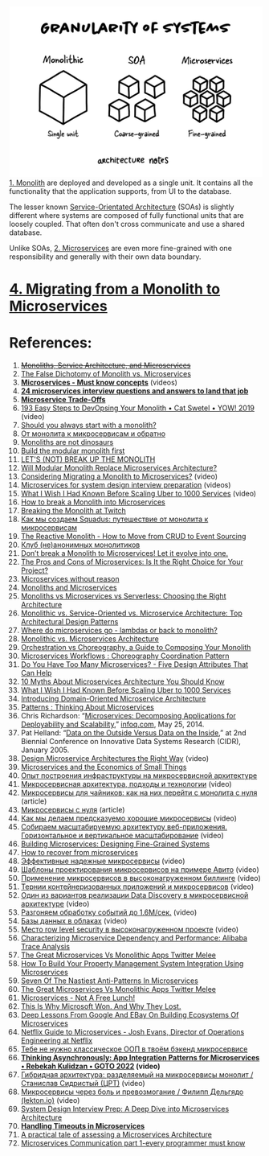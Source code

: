 ![Pasted image 20230605223311](../../../../_Attachments/Pasted%20image%2020230605223311.png)
[1. Monolith](1.%20Monolith.md) are deployed and developed as a single unit. It contains all the functionality that the application supports, from UI to the database.

The lesser known [Service-Orientated Architecture](Service-Orientated%20Architecture) (SOAs) is slightly different where systems are composed of fully functional units that are loosely coupled. That often don't cross communicate and use a shared database.

Unlike SOAs, [2. Microservices](2.%20Microservices.md) are even more fine-grained with one responsibility and generally with their own data boundary.

# [4. Migrating from a Monolith to Microservices](4.%20Migrating%20from%20a%20Monolith%20to%20Microservices.md)


# References:

1. ~~[Monoliths, Service Architecture, and Microservices](https://architecturenotes.co/p/granularity-of-systems)~~
2. [The False Dichotomy of Monolith vs. Microservices](https://www.infoq.com/articles/monolith-versus-microservices/)
3. **[Microservices - Must know concepts](https://www.youtube.com/playlist?list=PLTCrU9sGyburHcVKRuw2yXt7V7HEa6ZYY)** (videos)
4. **[24 microservices interview questions and answers to land that job](https://grokkingtechinterview.com/24-microservices-interview-questions-and-answers-to-land-that-job-4ae81ef34083)**
5. **[Microservice Trade-Offs](https://martinfowler.com/articles/microservice-trade-offs.html)**
6. [193 Easy Steps to DevOpsing Your Monolith • Cat Swetel • YOW! 2019](https://www.youtube.com/watch?v=0YOHHTjBOgQ&list=PLEx5khR4g7PLD2Bp3KZPxNAuKaHgaIiFx&index=20) (video)
7. [Should you always start with a monolith?](https://buttercms.com/books/microservices-for-startups/should-you-always-start-with-a-monolith/)
8. [От монолита к микросервисам и обратно](https://apolomodov.medium.com/fuck-up-nights-from-monolith-to-microservices-and-back-again-4cbcbdcd70a6)
9. [Monoliths are not dinosaurs](https://www.allthingsdistributed.com/2023/05/monoliths-are-not-dinosaurs.html)
10. [Build the modular monolith first](https://www.fearofoblivion.com/build-a-modular-monolith-first)
11. [LET'S (NOT) BREAK UP THE MONOLITH](https://ufried.com/blog/break_up_the_monolith_1/)
12. [Will Modular Monolith Replace Microservices Architecture?](https://medium.com/att-israel/will-modular-monolith-replace-microservices-architecture-a8356674e2ea)
13. [Considering Migrating a Monolith to Microservices?](https://www.youtube.com/watch?v=r1a-kB9Y6bM) (video)
14. [Microservices for system design interview preparation](https://www.youtube.com/playlist?list=PLkQkbY7JNJuDqCFncFdTzGm6cRYCF-kZO) (videos)
15. [What I Wish I Had Known Before Scaling Uber to 1000 Services](https://www.youtube.com/watch?v=kb-m2fasdDY) (video)
16. [How to break a Monolith into Microservices](https://martinfowler.com/articles/break-monolith-into-microservices.html)
17. [Breaking the Monolith at Twitch](https://blog.twitch.tv/en/2022/03/30/breaking-the-monolith-at-twitch/)
18. [Как мы создаем Squadus: путешествие от монолита к микросервисам](https://habr.com/ru/companies/ncloudtech/articles/730142/)
19. [The Reactive Monolith - How to Move from CRUD to Event Sourcing](https://www.wix.engineering/post/the-reactive-monolith-how-to-move-from-crud-to-event-sourcing)
20. [Клуб (не)анонимных монолитиков](https://www.youtube.com/watch?v=PG1hVPe6pWM)
21. [Don’t break a Monolith to Microservices! Let it evolve into one.](https://levelup.gitconnected.com/dont-break-a-monolith-to-microservices-let-it-evolve-into-one-1cbef53a4482)
22. [The Pros and Cons of Microservices: Is It the Right Choice for Your Project?](https://medium.com/thedevproject/the-pros-and-cons-of-microservices-is-it-the-right-choice-for-your-project-aec355e2f85b)
23. [Microservices without reason](https://www.felixseemann.de/blog/microservices-without-reason/)
24. [Monoliths and Microservices](https://medium.com/@SkyscannerEng/monoliths-and-microservices-8c65708c3dbf)
25. [Monoliths vs Microservices vs Serverless: Choosing the Right Architecture](https://levelup.gitconnected.com/monoliths-vs-microservices-vs-serverless-choosing-the-right-architecture-141d4c13ee9f)
26. [Monolithic vs. Service-Oriented vs. Microservice Architecture: Top Architectural Design Patterns](https://levelup.gitconnected.com/monolithic-vs-service-oriented-vs-microservice-architecture-top-architectural-design-patterns-933c1e499fd7)
27. [Where do microservices go - lambdas or back to monolith?](https://www.youtube.com/watch?v=PboH8FFqq5c)
28. [Monolithic vs. Microservices Architecture](https://articles.microservices.com/monolithic-vs-microservices-architecture-5c4848858f59)
29. [Orchestration vs Choreography, a Guide to Composing Your Monolith](https://www.infoq.com/presentations/orchestration-choreography-microservices/)
30. [Microservices Workflows : Choreography Coordination Pattern](https://waswani.medium.com/microservices-workflows-choreography-coordination-pattern-8576b6241a19)
31. [Do You Have Too Many Microservices? - Five Design Attributes That Can Help](http://highscalability.com/blog/2018/4/5/do-you-have-too-many-microservices-five-design-attributes-th.html)
32. [10 Myths About Microservices Architecture You Should Know](https://levelup.gitconnected.com/10-myths-about-microservices-architecture-you-should-know-4b7b32224369)
33. [What I Wish I Had Known Before Scaling Uber to 1000 Services](https://www.youtube.com/watch?v=kb-m2fasdDY)
34. [Introducing Domain-Oriented Microservice Architecture](https://www.uber.com/en-PL/blog/microservice-architecture/)
35. [Patterns : Thinking About Microservices](https://www.infoq.com/articles/microservices-design-ideals/?itm_source=infoq&itm_medium=popular_widget&itm_campaign=popular_content_list&itm_content=)
36. Chris Richardson: “[Microservices: Decomposing Applications for Deployability and Scalability](http://www.infoq.com/articles/microservices-intro),” [infoq.com](http://infoq.com), May 25, 2014.
37. Pat Helland: “[Data on the Outside Versus Data on the Inside](http://cidrdb.org/cidr2005/papers/P12.pdf),” at 2nd Biennial Conference on Innovative Data Systems Research (CIDR), January 2005.
38. [Design Microservice Architectures the Right Way](https://www.youtube.com/watch?v=j6ow-UemzBc) (video)
39. [Microservices and the Economics of Small Things](https://www.infoq.com/articles/microservices-economics-small-things/?topicPageSponsorship=62547418-6220-4c74-9be8-b11f14b85016&itm_source=articles_about_scalability&itm_medium=link&itm_campaign=scalability)
40. [Опыт построения инфраструктуры на микросервисной архитектуре](https://habr.com/ru/articles/441310/)
41. [Микросервисная архитектура, подходы и технологии](https://www.youtube.com/watch?v=FF-GZ7iipwc) (video)
42. [Микросервисы для чайников: как на них перейти с монолита с нуля](https://habr.com/ru/company/oleg-bunin/blog/649319/) (article)
43. [Микросервисы с нуля](https://www.youtube.com/watch?v=eI1QQUrFUZI&list=PLH-XmS0lSi_xQtVkWsUMSVUScK_3G_LUP&index=28) (article)
44. [Как мы делаем предсказуемо хорошие микросервисы](https://www.youtube.com/watch?v=qv-l1oxZFmM) (video)
45. [Собираем масштабируемую архитектуру веб-приложения. Горизонтальное и вертикальное масштабирование](https://www.youtube.com/watch?v=kclYmb47LTg) (video)
46. [Building Microservices: Designing Fine-Grained Systems](http://libgen.rs/book/index.php?md5=01C3ABC044D7BD3AAC5DAC4C9C95C545)
47. [How to recover from microservices](https://world.hey.com/dhh/how-to-recover-from-microservices-ce3803cc)
48. [Эффективные надежные микросервисы](https://www.youtube.com/watch?v=2dNtrCyhmXw&list=PLH-XmS0lSi_zTZrols83QSxI3Q96dSbBm&index=54) (video)
49. [Шаблоны проектирования микросервисов на примере Авито](https://www.youtube.com/watch?v=5_9x7czHJOM&list=PLH-XmS0lSi_zgalbXwsytGNdAlNYmmE5C&index=30) (video)
50. [Применение микросервисов в высоконагруженном биллинге](https://www.youtube.com/watch?v=TmyjDT8D9WA&list=PLH-XmS0lSi_yY4rQCIZyx5Np57zc77OyE&index=19) (video)
51. [Тернии контейнеризованных приложений и микросервисов](https://www.youtube.com/watch?v=jeEd8eiMwpY&list=PLH-XmS0lSi_wMtn1TsBc2_vv7tBDAf7Qg&index=4) (video)
52. [Один из вариантов реализации Data Discovery в микросервисной архитектуре](https://www.youtube.com/watch?v=yYp6Nqf-SME&list=PLH-XmS0lSi_wMtn1TsBc2_vv7tBDAf7Qg&index=5) (video)
53. [Разгоняем обработку событий до 1.6М/сек.](https://www.youtube.com/watch?v=5KQsNmRTQmg&list=PLH-XmS0lSi_wMtn1TsBc2_vv7tBDAf7Qg&index=8) (video)
54. [Базы данных в облаках](https://www.youtube.com/watch?v=xyMN1EA9p5Y&list=PLH-XmS0lSi_wRIh4RJjnTGMKaTiQoaGTc&index=33) (video)
55. [Место row level security в высоконагруженном проекте](https://www.youtube.com/watch?v=ubiZV0B1KtU&list=PLH-XmS0lSi_wRIh4RJjnTGMKaTiQoaGTc&index=122) (video)
56. [Characterizing Microservice Dependency and Performance: Alibaba Trace Analysis](https://muratbuffalo.blogspot.com/2023/03/characterizing-microservice-dependency.html?m=1)
57. [The Great Microservices Vs Monolithic Apps Twitter Melee](http://highscalability.com/blog/2014/7/28/the-great-microservices-vs-monolithic-apps-twitter-melee.html)
58. [How To Build Your Property Management System Integration Using Microservices](http://highscalability.com/blog/2016/2/10/how-to-build-your-property-management-system-integration-usi.html)
59. [Seven Of The Nastiest Anti-Patterns In Microservices](http://highscalability.com/blog/2015/8/3/seven-of-the-nastiest-anti-patterns-in-microservices.html)
60. [The Great Microservices Vs Monolithic Apps Twitter Melee](http://highscalability.com/blog/2014/7/28/the-great-microservices-vs-monolithic-apps-twitter-melee.html)
61. [Microservices - Not A Free Lunch!](http://highscalability.com/blog/2014/4/8/microservices-not-a-free-lunch.html)
62. [This Is Why Microsoft Won. And Why They Lost.](http://highscalability.com/blog/2014/4/21/this-is-why-microsoft-won-and-why-they-lost.html)
63. [Deep Lessons From Google And EBay On Building Ecosystems Of Microservices](http://highscalability.com/blog/2015/12/1/deep-lessons-from-google-and-ebay-on-building-ecosystems-of.html)
64. [Netflix Guide to Microservices - Josh Evans, Director of Operations Engineering at Netflix](https://www.youtube.com/watch?v=CZ3wIuvmHeM&t=2837s)
65. [Тебе не нужно классическое ООП в твоём бэкенд микросервисе](https://habr.com/ru/companies/domclick/articles/732876/)
66. **[Thinking Asynchronously: App Integration Patterns for Microservices • Rebekah Kulidzan • GOTO 2022](https://www.youtube.com/watch?v=_ugRNuE9xmA&list=PLEx5khR4g7PKxJBkaGmSDRywZ3aAZcwpK&index=6) (video)**
67. [Гибридная архитектура: разделяемый на микросервисы монолит / Станислав Сидристый (ЦРТ)](https://www.youtube.com/watch?v=S9Zj_iU_EtM) (video)
68. [Микросервисы через боль и превозмогание / Филипп Дельгядо (lekton.io)](https://www.youtube.com/watch?v=hXuyT6T3fNU) (video)
69. [System Design Interview Prep: A Deep Dive into Microservices Architecture](https://bootcamp.uxdesign.cc/system-design-interview-prep-a-deep-dive-into-microservices-architecture-4812a5fb924b)
70. [**Handling Timeouts in Microservices**](https://mittal26081999.medium.com/handling-timeouts-in-microservices-11fa4049cd2d)
71. [A practical tale of assessing a Microservices Architecture](https://www.youtube.com/watch?v=UAvn1rw_Lc4&list=PLcTa2e7_ENN_ZmTmGC_AFh1ArFgdEb5Z6&index=19)
72. [Microservices Communication part 1-every programmer must know](https://medium.com/javarevisited/microservices-communication-part-1-every-programmer-must-know-7c6607d2d563)
